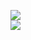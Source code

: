 [![](https://img.shields.io/badge/Made%20With-Github%20Spray-lightgrey.svg?style=for-the-badge&logo=github)](https://github.com/Annihil/github-spray#6864)  
[![](https://i.imgur.com/2DrTn0Z.gif)](https://github.com/Annihil/github-spray)